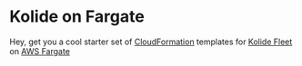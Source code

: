 # Kolide on Fargate

Hey, get you a cool starter set of [CloudFormation](https://aws.amazon.com/cloudformation/) templates for [Kolide Fleet](https://www.kolide.com/fleet) on [AWS Fargate](https://aws.amazon.com/fargate/)